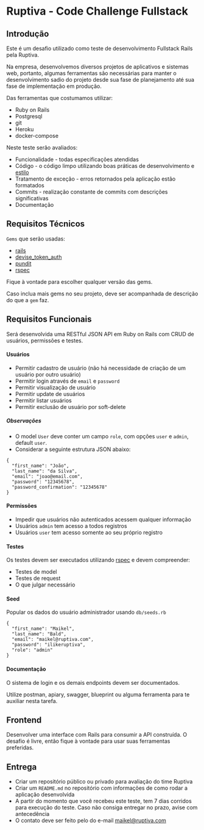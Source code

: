 # Ruptiva - Code Challenge Fullstack

## Introdução

Este é um desafio utilizado como teste de desenvolvimento Fullstack Rails pela Ruptiva.

Na empresa, desenvolvemos diversos projetos de aplicativos e sistemas web, portanto, algumas ferramentas são necessárias para manter o desenvolvimento sadio do projeto desde sua fase de planejamento até sua fase de implementação em produção.

Das ferramentas que costumamos utilizar:

- Ruby on Rails
- Postgresql
- git
- Heroku
- docker-compose

Neste teste serão avaliados:

- Funcionalidade - todas especificações atendidas
- Código - o código limpo utilizando boas práticas de desenvolvimento e [estilo](https://github.com/github/rubocop-github/blob/master/STYLEGUIDE.md)
- Tratamento de exceção - erros retornados pela aplicação estão formatados
- Commits - realização constante de commits com descrições significativas
- Documentação
 

## Requisitos Técnicos
`Gems` que serão usadas:

- [rails](https://github.com/rails/rails)
- [devise_token_auth](https://github.com/lynndylanhurley/devise_token_auth)
- [pundit](https://github.com/varvet/pundit)
- [rspec](https://github.com/rspec/rspec-rails)

Fique à vontade para escolher qualquer versão das gems.

Caso inclua mais gems no seu projeto, deve ser acompanhada de descrição do que a `gem` faz.


## Requisitos Funcionais
Será desenvolvida uma RESTful JSON API em Ruby on Rails com CRUD de usuários, permissões e testes.

#### Usuários
- Permitir cadastro de usuário (não há necessidade de criação de um usuário por outro usuário)
- Permitir login através de `email` e `password`
- Permitir visualização de usuário
- Permitir update de usuários
- Permitir listar usuários
- Permitir exclusão de usuário por soft-delete

##### Observações
- O model `User` deve conter um campo `role`, com opções `user` e `admin`, default `user`.
- Considerar a seguinte estrutura JSON abaixo: 
```
{
  "first_name": "João",
  "last_name": "da Silva",
  "email": "joao@email.com",
  "password": "12345678",
  "password_confirmation": "12345678"
}
```

#### Permissões
- Impedir que usuários não autenticados acessem qualquer informação
- Usuários `admin` tem acesso a todos registros
- Usuários `user` tem acesso somente ao seu próprio registro

#### Testes
Os testes devem ser executados utilizando [rspec](https://github.com/rspec/rspec-rails) e devem compreender:

- Testes de model
- Testes de request
- O que julgar necessário

#### Seed
Popular os dados do usuário administrador usando `db/seeds.rb`
```
{
  "first_name": "Maikel",
  "last_name": "Bald",
  "email": "maikel@ruptiva.com",
  "password": "ilikeruptiva",
  "role": "admin"
}
```

#### Documentação
O sistema de login e os demais endpoints devem ser documentados.

Utilize postman, apiary, swagger, blueprint ou alguma ferramenta para te auxiliar nesta tarefa.

## Frontend
Desenvolver uma interface com Rails para consumir a API construída. O desafio é livre, então fique à vontade para usar suas ferramentas preferidas.

## Entrega
- Criar um repositório público ou privado para avaliação do time Ruptiva
- Criar um `README.md` no repositório com informações de como rodar a aplicação desenvolvida
- A partir do momento que você recebeu este teste, tem 7 dias corridos para execução do teste. Caso não consiga entregar no prazo, avise com antecedência
- O contato deve ser feito pelo do e-mail maikel@ruptiva.com

